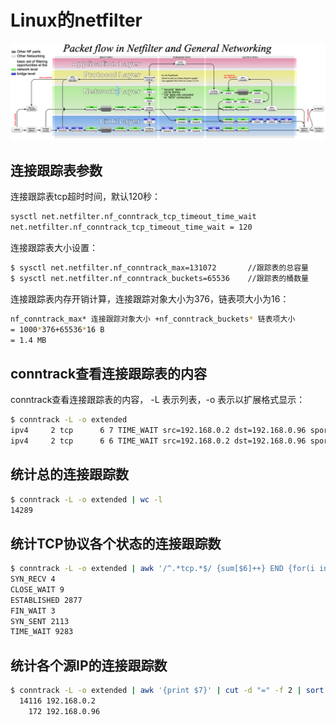 <!-- toc -->
# Linux的netfilter

![net filter](/img/linux/net-filter.png)

## 连接跟踪表参数

连接跟踪表tcp超时时间，默认120秒：

```sh
sysctl net.netfilter.nf_conntrack_tcp_timeout_time_wait
net.netfilter.nf_conntrack_tcp_timeout_time_wait = 120
```

连接跟踪表大小设置：

```sh
$ sysctl net.netfilter.nf_conntrack_max=131072       //跟踪表的总容量
$ sysctl net.netfilter.nf_conntrack_buckets=65536    //跟踪表的桶数量
```

连接跟踪表内存开销计算，连接跟踪对象大小为376，链表项大小为16：

```sh
nf_conntrack_max* 连接跟踪对象大小 +nf_conntrack_buckets* 链表项大小
= 1000*376+65536*16 B
= 1.4 MB
```

## conntrack查看连接跟踪表的内容

conntrack查看连接跟踪表的内容， -L 表示列表，-o 表示以扩展格式显示：

```sh
$ conntrack -L -o extended
ipv4     2 tcp      6 7 TIME_WAIT src=192.168.0.2 dst=192.168.0.96 sport=51744 dport=8080 src=172.17.0.2 dst=192.168.0.2 sport=8080 dport=51744 [ASSURED] mark=0 use=1
ipv4     2 tcp      6 6 TIME_WAIT src=192.168.0.2 dst=192.168.0.96 sport=51524 dport=8080 src=172.17.0.2 dst=192.168.0.2 sport=8080 dport=51524 [ASSURED] mark=0 use=1
```

## 统计总的连接跟踪数

```sh
$ conntrack -L -o extended | wc -l
14289
```

## 统计TCP协议各个状态的连接跟踪数

```sh
$ conntrack -L -o extended | awk '/^.*tcp.*$/ {sum[$6]++} END {for(i in sum) print i, sum[i]}'
SYN_RECV 4
CLOSE_WAIT 9
ESTABLISHED 2877
FIN_WAIT 3
SYN_SENT 2113
TIME_WAIT 9283
```

## 统计各个源IP的连接跟踪数

```sh
$ conntrack -L -o extended | awk '{print $7}' | cut -d "=" -f 2 | sort | uniq -c | sort -nr | head -n 10
  14116 192.168.0.2
    172 192.168.0.96
```

